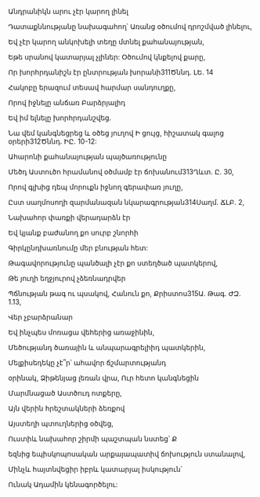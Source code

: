 Անդրանիկն արու չէր կարող լինել

Դատաքննությանը նախագահող՝ Առանց օծումով դրոշմված լինելու,

Եվ չէր կարող անկոխելի տեղը մտնել քահանայության,

Եթե սրանով կատարյալ չլիներ: Օծումով կնքելով քարը,

Որ խորհրդանիշն էր ընտրության խորանի311Ծննդ. ԼԵ. 14

Հակոբը երազում տեսավ հարմար սանդուղքը,

Որով իջնելը անճառ Բարձրյալիդ

Եվ իմ ելնելը խորհրդանշվեց.

Նա վեմ կանգնեցրեց և օծեց յուղով Ի ցույց, հիշատակ գալոց օրերի312Ծննդ. ԻԸ. 10-12:

Ահարոնի քահանայության պայծառությունը

Մեծդ Աստուծո հրամանով օծմամբ էր ճոխանում313Ղևտ. Ը. 30,

Որով գլխից դեպ մորուքն իջնող գերափառ յուղը,

Ըստ սաղմոսողի զարմանազան նկարագրության314Սաղմ. ՃԼԲ. 2,

Նախահոր փառքի վերադարձն էր

Եվ կյանք բաժանող քո սուրբ շնորհի

Գիրկընդխառնումը մեր բնության հետ:

Թագավորությունը պանծալի չէր քո ստեղծած պատկերով,

Թե յուղի եղջյուրով չձեռնադրվեր

Պճնության թագ ու պսակով, Հանուն քո, Քրիստոս315Ա. Թագ. ԺԶ. 1.13,

Վեր չբարձրանար

Եվ ինչպես մոռացա վեհերից առաջինին,

Մեծությանդ ծառային և անպարագրելիիդ պատկերին,

Մելքիսեդեկը չէ՞ր՝ ահավոր ճշմարտությանդ

օրինակ, Ձիթենյաց լեռան վրա, Ուր հետո կանգնեցին

Մարմնացած Աստծուդ ոտքերը,

Այն վերին հրեշտակների ձեռքով

Այստեղի պտուղներից օծվեց,

Ուստիև նախահոր շիրմի պաշտպան նստեց՝ Ք

եզնից եպիսկոպոսական արքայապատիվ ճոխություն ստանալով,

Մինչև հայտնվեցիր իբրև կատարյալ իսկություն՝

Ունակ Ադամին կենագործելու: